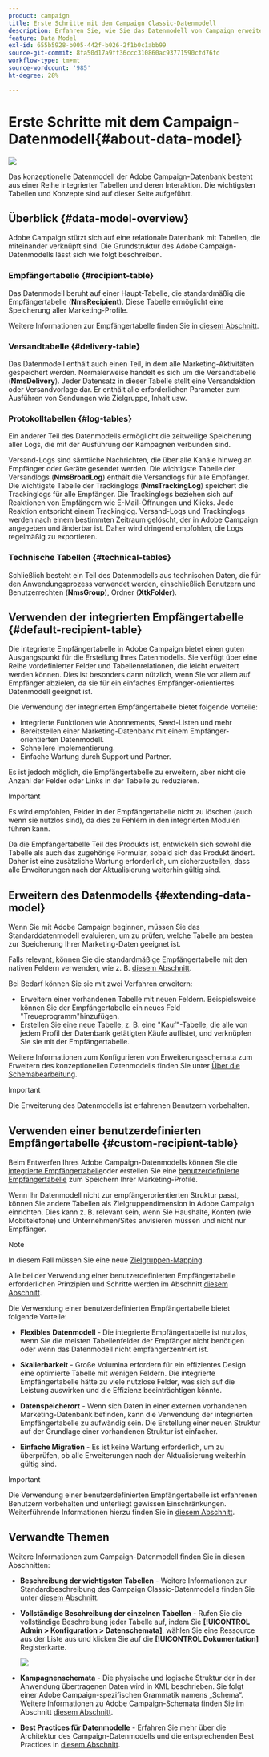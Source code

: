 ```yaml
---
product: campaign
title: Erste Schritte mit dem Campaign Classic-Datenmodell
description: Erfahren Sie, wie Sie das Datenmodell von Campaign erweitern, Schemata bearbeiten, APIs verwenden und vieles mehr.
feature: Data Model
exl-id: 655b5928-b005-442f-b026-2f1b0c1abb99
source-git-commit: 8fa50d17a9ff36ccc310860ac93771590cfd76fd
workflow-type: tm+mt
source-wordcount: '985'
ht-degree: 28%

---
```


# Erste Schritte mit dem Campaign-Datenmodell{#about-data-model}

![](../../assets/v7-only.svg)

Das konzeptionelle Datenmodell der Adobe Campaign-Datenbank besteht aus einer Reihe integrierter Tabellen und deren Interaktion. Die wichtigsten Tabellen und Konzepte sind auf dieser Seite aufgeführt.

## Überblick {#data-model-overview}

Adobe Campaign stützt sich auf eine relationale Datenbank mit Tabellen, die miteinander verknüpft sind. Die Grundstruktur des Adobe Campaign-Datenmodells lässt sich wie folgt beschreiben.

### Empfängertabelle {#recipient-table}

Das Datenmodell beruht auf einer Haupt-Tabelle, die standardmäßig die Empfängertabelle (**NmsRecipient**). Diese Tabelle ermöglicht eine Speicherung aller Marketing-Profile.

Weitere Informationen zur Empfängertabelle finden Sie in [diesem Abschnitt](#default-recipient-table).

### Versandtabelle {#delivery-table}

Das Datenmodell enthält auch einen Teil, in dem alle Marketing-Aktivitäten gespeichert werden. Normalerweise handelt es sich um die Versandtabelle (**NmsDelivery**). Jeder Datensatz in dieser Tabelle stellt eine Versandaktion oder Versandvorlage dar. Er enthält alle erforderlichen Parameter zum Ausführen von Sendungen wie Zielgruppe, Inhalt usw.

### Protokolltabellen {#log-tables}

Ein anderer Teil des Datenmodells ermöglicht die zeitweilige Speicherung aller Logs, die mit der Ausführung der Kampagnen verbunden sind.

Versand-Logs sind sämtliche Nachrichten, die über alle Kanäle hinweg an Empfänger oder Geräte gesendet werden. Die wichtigste Tabelle der Versandlogs (**NmsBroadLog**) enthält die Versandlogs für alle Empfänger.
Die wichtigste Tabelle der Trackinglogs (**NmsTrackingLog**) speichert die Trackinglogs für alle Empfänger. Die Trackinglogs beziehen sich auf Reaktionen von Empfängern wie E-Mail-Öffnungen und Klicks. Jede Reaktion entspricht einem Trackinglog.
Versand-Logs und Trackinglogs werden nach einem bestimmten Zeitraum gelöscht, der in Adobe Campaign angegeben und änderbar ist. Daher wird dringend empfohlen, die Logs regelmäßig zu exportieren.

### Technische Tabellen {#technical-tables}

Schließlich besteht ein Teil des Datenmodells aus technischen Daten, die für den Anwendungsprozess verwendet werden, einschließlich Benutzern und Benutzerrechten (**NmsGroup**), Ordner (**XtkFolder**).

## Verwenden der integrierten Empfängertabelle {#default-recipient-table}

Die integrierte Empfängertabelle in Adobe Campaign bietet einen guten Ausgangspunkt für die Erstellung Ihres Datenmodells. Sie verfügt über eine Reihe vordefinierter Felder und Tabellenrelationen, die leicht erweitert werden können. Dies ist besonders dann nützlich, wenn Sie vor allem auf Empfänger abzielen, da sie für ein einfaches Empfänger-orientiertes Datenmodell geeignet ist.

Die Verwendung der integrierten Empfängertabelle bietet folgende Vorteile:

* Integrierte Funktionen wie Abonnements, Seed-Listen und mehr
* Bereitstellen einer Marketing-Datenbank mit einem Empfänger-orientierten Datenmodell.
* Schnellere Implementierung.
* Einfache Wartung durch Support und Partner.

Es ist jedoch möglich, die Empfängertabelle zu erweitern, aber nicht die Anzahl der Felder oder Links in der Tabelle zu reduzieren.

>[!IMPORTANT]
>
>Es wird empfohlen, Felder in der Empfängertabelle nicht zu löschen (auch wenn sie nutzlos sind), da dies zu Fehlern in den integrierten Modulen führen kann.

Da die Empfängertabelle Teil des Produkts ist, entwickeln sich sowohl die Tabelle als auch das zugehörige Formular, sobald sich das Produkt ändert. Daher ist eine zusätzliche Wartung erforderlich, um sicherzustellen, dass alle Erweiterungen nach der Aktualisierung weiterhin gültig sind.

## Erweitern des Datenmodells {#extending-data-model}

Wenn Sie mit Adobe Campaign beginnen, müssen Sie das Standarddatenmodell evaluieren, um zu prüfen, welche Tabelle am besten zur Speicherung Ihrer Marketing-Daten geeignet ist.

Falls relevant, können Sie die standardmäßige Empfängertabelle mit den nativen Feldern verwenden, wie z. B. [diesem Abschnitt](#default-recipient-table).

Bei Bedarf können Sie sie mit zwei Verfahren erweitern:

* Erweitern einer vorhandenen Tabelle mit neuen Feldern. Beispielsweise können Sie der Empfängertabelle ein neues Feld &quot;Treueprogramm&quot;hinzufügen.
* Erstellen Sie eine neue Tabelle, z. B. eine &quot;Kauf&quot;-Tabelle, die alle von jedem Profil der Datenbank getätigten Käufe auflistet, und verknüpfen Sie sie mit der Empfängertabelle.

Weitere Informationen zum Konfigurieren von Erweiterungsschemata zum Erweitern des konzeptionellen Datenmodells finden Sie unter [Über die Schemabearbeitung](../../configuration/using/about-schema-edition.md).

>[!IMPORTANT]
>
>Die Erweiterung des Datenmodells ist erfahrenen Benutzern vorbehalten.

## Verwenden einer benutzerdefinierten Empfängertabelle {#custom-recipient-table}

Beim Entwerfen Ihres Adobe Campaign-Datenmodells können Sie die [integrierte Empfängertabelle](#default-recipient-table)oder erstellen Sie eine [benutzerdefinierte Empfängertabelle](../../configuration/using/about-custom-recipient-table.md) zum Speichern Ihrer Marketing-Profile.

Wenn Ihr Datenmodell nicht zur empfängerorientierten Struktur passt, können Sie andere Tabellen als Zielgruppendimension in Adobe Campaign einrichten. Dies kann z. B. relevant sein, wenn Sie Haushalte, Konten (wie Mobiltelefone) und Unternehmen/Sites anvisieren müssen und nicht nur Empfänger.

>[!NOTE]
>
>In diesem Fall müssen Sie eine neue [Zielgruppen-Mapping](../../configuration/using/target-mapping.md).

Alle bei der Verwendung einer benutzerdefinierten Empfängertabelle erforderlichen Prinzipien und Schritte werden im Abschnitt [diesem Abschnitt](../../configuration/using/about-custom-recipient-table.md).

Die Verwendung einer benutzerdefinierten Empfängertabelle bietet folgende Vorteile:

* **Flexibles Datenmodell** - Die integrierte Empfängertabelle ist nutzlos, wenn Sie die meisten Tabellenfelder der Empfänger nicht benötigen oder wenn das Datenmodell nicht empfängerzentriert ist.

* **Skalierbarkeit** - Große Volumina erfordern für ein effizientes Design eine optimierte Tabelle mit wenigen Feldern. Die integrierte Empfängertabelle hätte zu viele nutzlose Felder, was sich auf die Leistung auswirken und die Effizienz beeinträchtigen könnte.

* **Datenspeicherort** - Wenn sich Daten in einer externen vorhandenen Marketing-Datenbank befinden, kann die Verwendung der integrierten Empfängertabelle zu aufwändig sein. Die Erstellung einer neuen Struktur auf der Grundlage einer vorhandenen Struktur ist einfacher.

* **Einfache Migration** - Es ist keine Wartung erforderlich, um zu überprüfen, ob alle Erweiterungen nach der Aktualisierung weiterhin gültig sind.

>[!IMPORTANT]
>
>Die Verwendung einer benutzerdefinierten Empfängertabelle ist erfahrenen Benutzern vorbehalten und unterliegt gewissen Einschränkungen. Weiterführende Informationen hierzu finden Sie in [diesem Abschnitt](../../configuration/using/about-custom-recipient-table.md).

## Verwandte Themen

Weitere Informationen zum Campaign-Datenmodell finden Sie in diesen Abschnitten:

* **Beschreibung der wichtigsten Tabellen** - Weitere Informationen zur Standardbeschreibung des Campaign Classic-Datenmodells finden Sie unter [diesem Abschnitt](../../configuration/using/data-model-description.md).

* **Vollständige Beschreibung der einzelnen Tabellen** - Rufen Sie die vollständige Beschreibung jeder Tabelle auf, indem Sie **[!UICONTROL Admin > Konfiguration > Datenschemata]**, wählen Sie eine Ressource aus der Liste aus und klicken Sie auf die **[!UICONTROL Dokumentation]** Registerkarte.

   ![](assets/data-model_documentation-tab.png)


* **Kampagnenschemata** - Die physische und logische Struktur der in der Anwendung übertragenen Daten wird in XML beschrieben. Sie folgt einer Adobe Campaign-spezifischen Grammatik namens „Schema“. Weitere Informationen zu Adobe Campaign-Schemata finden Sie im Abschnitt [diesem Abschnitt](../../configuration/using/about-schema-reference.md).

* **Best Practices für Datenmodelle** - Erfahren Sie mehr über die Architektur des Campaign-Datenmodells und die entsprechenden Best Practices in [diesem Abschnitt](../../configuration/using/data-model-best-practices.md#data-model-architecture).
